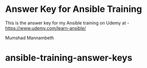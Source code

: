 # Answer Key for Ansible Training
This is the answer key for my Ansible training on Udemy at - https://www.udemy.com/learn-ansible/

Mumshad Mannambeth
# ansible-training-answer-keys
